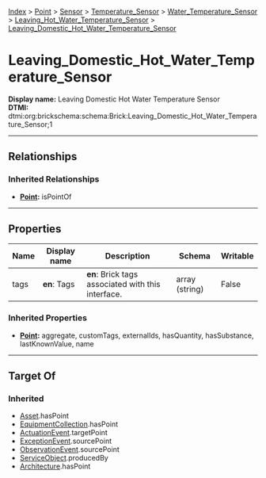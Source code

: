 [Index](../../../../../Index.md) > [Point](../../../../Point.md) > [Sensor](../../../Sensor.md) > [Temperature_Sensor](../../Temperature_Sensor.md) > [Water_Temperature_Sensor](../Water_Temperature_Sensor.md) > [Leaving_Hot_Water_Temperature_Sensor](Leaving_Hot_Water_Temperature_Sensor.md) > [Leaving_Domestic_Hot_Water_Temperature_Sensor](#)
# Leaving_Domestic_Hot_Water_Temperature_Sensor

**Display name:** Leaving Domestic Hot Water Temperature Sensor<br />
**DTMI:** dtmi:org:brickschema:schema:Brick:Leaving_Domestic_Hot_Water_Temperature_Sensor;1

---

## Relationships

### Inherited Relationships
* **[Point](../../../../Point.md):** isPointOf

---

## Properties

|Name|Display name|Description|Schema|Writable|
|-|-|-|-|-|
|tags|**en**: Tags|**en**: Brick tags associated with this interface.|array (string)|False|
### Inherited Properties
* **[Point](../../../../Point.md):** aggregate, customTags, externalIds, hasQuantity, hasSubstance, lastKnownValue, name

---

## Target Of
### Inherited
* [Asset](../../../../../Asset/Asset.md).hasPoint
* [EquipmentCollection](../../../../../Collection/EquipmentCollection.md).hasPoint
* [ActuationEvent](../../../../../Event/PointEvent/ActuationEvent.md).targetPoint
* [ExceptionEvent](../../../../../Event/PointEvent/ExceptionEvent.md).sourcePoint
* [ObservationEvent](../../../../../Event/PointEvent/ObservationEvent.md).sourcePoint
* [ServiceObject](../../../../../Information/ServiceObject/ServiceObject.md).producedBy
* [Architecture](../../../../../Space/Architecture/Architecture.md).hasPoint
